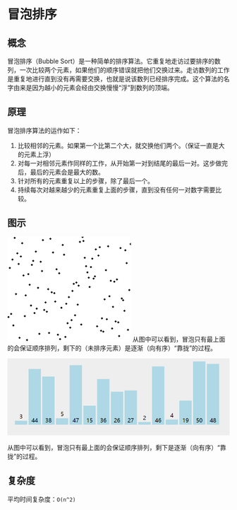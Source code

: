 # 冒泡排序

## 概念

冒泡排序（Bubble Sort）是一种简单的排序算法。它重复地走访过要排序的数列，一次比较两个元素，如果他们的顺序错误就把他们交换过来。走访数列的工作是重复地进行直到没有再需要交换，也就是说该数列已经排序完成。这个算法的名字由来是因为越小的元素会经由交换慢慢“浮”到数列的顶端。

## 原理
冒泡排序算法的运作如下：

1. 比较相邻的元素。如果第一个比第二个大，就交换他们两个。（保证一直是大的元素上浮）
2. 对每一对相邻元素作同样的工作，从开始第一对到结尾的最后一对。这步做完后，最后的元素会是最大的数。
3. 针对所有的元素重复以上的步骤，除了最后一个。
4. 持续每次对越来越少的元素重复上面的步骤，直到没有任何一对数字需要比较。

## 图示

![冒泡排序算法](./img/Bubble_sort_animation.gif)
从图中可以看到，冒泡只有最上面的会保证顺序排列，剩下的（未排序元素）是逐渐（向有序）“靠拢”的过程。

![冒泡排序实例](./img/bubble_sort_example.gif)



从图中可以看到，冒泡只有最上面的会保证顺序排列，剩下是逐渐（向有序）“靠拢”的过程。

## 复杂度

平均时间复杂度：`O(n^2)`

